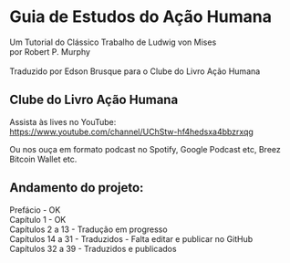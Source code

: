 # Guia de Estudos do Ação Humana

Um Tutorial do Clássico Trabalho de Ludwig von Mises<br>
por Robert P. Murphy<br>
<br>
Traduzido por Edson Brusque para o Clube do Livro Ação Humana<br>

## Clube do Livro Ação Humana

Assista às lives no YouTube:<br>
https://www.youtube.com/channel/UChStw-hf4hedsxa4bbzrxqg<br>

Ou nos ouça em formato podcast no Spotify, Google Podcast etc, Breez Bitcoin Wallet etc.

## Andamento do projeto:

Prefácio - OK<br>
Capítulo 1 - OK<br>
Capítulos 2 a 13 - Tradução em progresso<br>
Capítulos 14 a 31 - Traduzidos - Falta editar e publicar no GitHub<br>
Capítulos 32 a 39 - Traduzidos e publicados<br>
